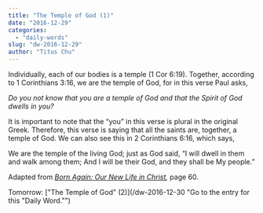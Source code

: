 ```yaml
---
title: "The Temple of God (1)"
date: "2016-12-29"
categories: 
  - "daily-words"
slug: "dw-2016-12-29"
author: "Titus Chu"
---
```


Individually, each of our bodies is a temple (1 Cor 6:19). Together, according to 1 Corinthians 3:16, we are the temple of God, for in this verse Paul asks,

_Do you not know that you are a temple of God and that the Spirit of God dwells in you?_

It is important to note that the “you” in this verse is plural in the original Greek. Therefore, this verse is saying that all the saints are, together, a temple of God. We can also see this in 2 Corinthians 6:16, which says,

We are the temple of the living God; just as God said, “I will dwell in them and walk among them; And I will be their God, and they shall be My people.”

Adapted from _[Born Again: Our New Life in Christ](/book-born-again/ "Go to the listing for this book."),_ page 60.

Tomorrow: ["The Temple of God" (2)](/dw-2016-12-30 "Go to the entry for this "Daily Word."")
